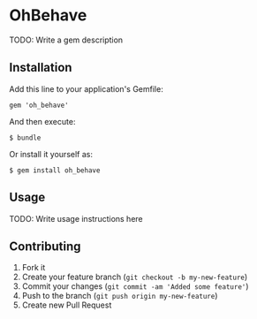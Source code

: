 # OhBehave

TODO: Write a gem description

## Installation

Add this line to your application's Gemfile:

    gem 'oh_behave'

And then execute:

    $ bundle

Or install it yourself as:

    $ gem install oh_behave

## Usage

TODO: Write usage instructions here

## Contributing

1. Fork it
2. Create your feature branch (`git checkout -b my-new-feature`)
3. Commit your changes (`git commit -am 'Added some feature'`)
4. Push to the branch (`git push origin my-new-feature`)
5. Create new Pull Request
